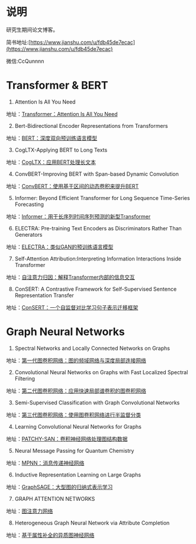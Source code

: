 # 说明

研究生期间论文博客。

简书地址:[https://www.jianshu.com/u/fdb45de7ecac](https://www.jianshu.com/u/fdb45de7ecac)

微信:CcQunnnn

# Transformer & BERT

1. Attention Is All You Need

地址：[Transformer：Attention Is All You Need](https://www.jianshu.com/p/01b8f8a696c6)

2. Bert-Bidirectional Encoder Representations from Transformers

地址：[BERT：深度双向预训练语言模型](https://www.jianshu.com/p/0365a760e2b3)

3. CogLTX-Applying BERT to Long Texts

地址：[CogLTX：应用BERT处理长文本](https://www.jianshu.com/p/4aaafa9c0c83)

4. ConvBERT-Improving BERT with Span-based Dynamic Convolution

地址：[ConvBERT：使用基于区间的动态卷积来提升BERT](https://www.jianshu.com/p/3f424a7f12de)

5. Informer: Beyond Efficient Transformer for Long Sequence Time-Series Forecasting

地址：[Informer：用于长序列时间序列预测的新型Transformer](https://www.jianshu.com/p/52c9c6acb706)

6. ELECTRA: Pre-training Text Encoders as Discriminators Rather Than Generators

地址：[ELECTRA：类似GAN的预训练语言模型](https://www.jianshu.com/p/1a0dae978e21)

7. Self-Attention Attribution:Interpreting Information Interactions Inside Transformer

地址：[自注意力归因：解释Transformer内部的信息交互](https://www.jianshu.com/p/c386f9026ff6)

8. ConSERT: A Contrastive Framework for Self-Supervised Sentence Representation Transfer

地址：[ConSERT：一个自监督对比学习句子表示迁移框架](https://www.jianshu.com/p/ca294681184a)

# Graph Neural Networks

1. Spectral Networks and Locally Connected Networks on Graphs

地址：[第一代图卷积网络：图的频域网络与深度局部连接网络](https://www.jianshu.com/p/6abc3817b5a2)

2. Convolutional Neural Networks on Graphs with Fast Localized Spectral Filtering

地址：[第二代图卷积网络：应用快速局部谱卷积的图卷积网络](https://www.jianshu.com/p/b2e87b314e5c)

3. Semi-Supervised Classification with Graph Convolutional Networks

地址：[第三代图卷积网络：使用图卷积网络进行半监督分类](https://www.jianshu.com/p/8bb41693da86)

4. Learning Convolutional Neural Networks for Graphs

地址：[PATCHY-SAN：卷积神经网络处理图结构数据](https://www.jianshu.com/p/2b2d0597135d)

5. Neural Message Passing for Quantum Chemistry

地址：[MPNN：消息传递神经网络](https://www.jianshu.com/p/239290db42dd)

6. Inductive Representation Learning on Large Graphs

地址：[GraphSAGE：大型图的归纳式表示学习](https://www.jianshu.com/p/8a0f59013ff2)

7. GRAPH ATTENTION NETWORKS

地址：[图注意力网络](https://www.jianshu.com/p/b2384f957fb1)

8. Heterogeneous Graph Neural Network via Attribute Completion

地址：[基于属性补全的异质图神经网络](https://www.jianshu.com/p/f0ddf70cfe18)